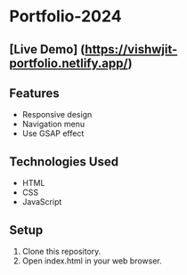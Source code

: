 # Portfolio-2024

## [Live Demo] (https://vishwjit-portfolio.netlify.app/) 

## Features

- Responsive design
- Navigation menu
- Use GSAP effect

## Technologies Used
- HTML
- CSS
- JavaScript

## Setup
1. Clone this repository.
2. Open index.html in your web browser.



